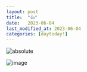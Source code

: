 ```yaml
---
layout: post
title:  "👍"
date:   2023-06-04
last_modified_at: 2023-06-04
categories: [daytoday!]
---
```


<img data-action="zoom" src='{{ "whoisrealminjueun.github.io/assets/images/64a6c8320a0cbe2424095108_KakaoTalk_20230706_225640324.jpg" | relative_url }}' alt='absolute'>

![image](https://file.newswire.co.kr/data/datafile2/thumb_480/2008/12/2039103817_20081204102208_5415926347.jpg)
